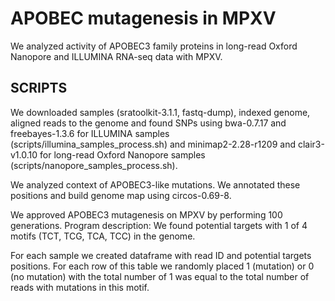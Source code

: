 # APOBEC mutagenesis in MPXV

We analyzed activity of APOBEC3 family proteins in long-read Oxford Nanopore and ILLUMINA RNA-seq data with MPXV.

## SCRIPTS

We downloaded samples (sratoolkit-3.1.1, fastq-dump), indexed genome, aligned reads to the genome and found SNPs using bwa-0.7.17 and freebayes-1.3.6 for ILLUMINA samples (scripts/illumina_samples_process.sh) and minimap2-2.28-r1209 and clair3-v1.0.10 for long-read Oxford Nanopore samples (scripts/nanopore_samples_process.sh).

We analyzed context of APOBEC3-like mutations. We annotated these positions and build genome map using circos-0.69-8.

We approved APOBEC3 mutagenesis on MPXV by performing 100 generations. Program description: We found potential targets with 1 of 4 motifs (TCT, TCG, TCA, TCC) in the genome. 

For each sample we created dataframe with read ID and potential targets positions. For each row of this table we randomly placed 1 (mutation) or 0 (no mutation) with the total number of 1 was equal to the total number of reads with mutations in this motif.